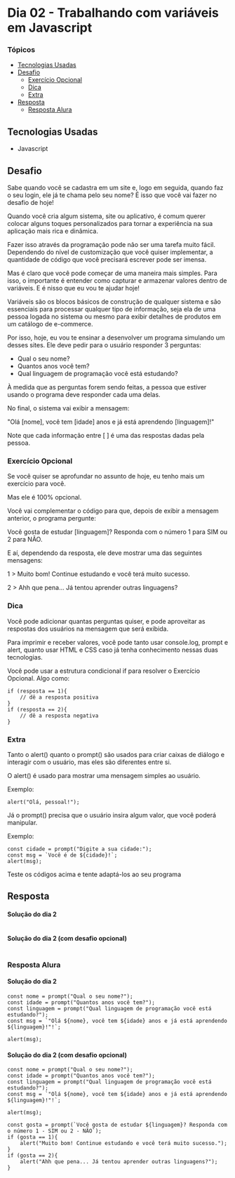 # Dia 02 - Trabalhando com variáveis em Javascript

### Tópicos
- [Tecnologias Usadas](#tecnologias-usadas)
- [Desafio](#desafio)
  - [Exercício Opcional](#exercício-opcional)
  - [Dica](#dica)
  - [Extra](#extra)
- [Resposta](#resposta)
  - [Resposta Alura](#resposta-alura)

## Tecnologias Usadas

*   Javascript

## Desafio

Sabe quando você se cadastra em um site e, logo em seguida, quando faz o seu login, ele já te chama pelo seu nome? É isso que você vai fazer no desafio de hoje!

Quando você cria algum sistema, site ou aplicativo, é comum querer colocar alguns toques personalizados para tornar a experiência na sua aplicação mais rica e dinâmica.

Fazer isso através da programação pode não ser uma tarefa muito fácil. Dependendo do nível de customização que você quiser implementar, a quantidade de código que você precisará escrever pode ser imensa.

Mas é claro que você pode começar de uma maneira mais simples. Para isso, o importante é entender como capturar e armazenar valores dentro de variáveis. E é nisso que eu vou te ajudar hoje!

Variáveis são os blocos básicos de construção de qualquer sistema e são essenciais para processar qualquer tipo de informação, seja ela de uma pessoa logada no sistema ou mesmo para exibir detalhes de produtos em um catálogo de e-commerce.

Por isso, hoje, eu vou te ensinar a desenvolver um programa simulando um desses sites. Ele deve pedir para o usuário responder 3 perguntas:

- Qual o seu nome?
- Quantos anos você tem?
- Qual linguagem de programação você está estudando?

À medida que as perguntas forem sendo feitas, a pessoa que estiver usando o programa deve responder cada uma delas.

No final, o sistema vai exibir a mensagem:

"Olá [nome], você tem [idade] anos e já está aprendendo [linguagem]!"

Note que cada informação entre [ ] é uma das respostas dadas pela pessoa. 

### Exercício Opcional

Se você quiser se aprofundar no assunto de hoje, eu tenho mais um exercício para você.

Mas ele é 100% opcional.

Você vai complementar o código para que, depois de exibir a mensagem anterior, o programa pergunte:

Você gosta de estudar [linguagem]? Responda com o número 1 para SIM ou 2 para NÃO.

E aí, dependendo da resposta, ele deve mostrar uma das seguintes mensagens:

1 > Muito bom! Continue estudando e você terá muito sucesso.

2 > Ahh que pena... Já tentou aprender outras linguagens?


### Dica
Você pode adicionar quantas perguntas quiser, e pode aproveitar as respostas dos usuários na mensagem que será exibida.

Para imprimir e receber valores, você pode tanto usar console.log, prompt e alert, quanto usar HTML e CSS caso já tenha conhecimento nessas duas tecnologias.

Você pode usar a estrutura condicional if para resolver o Exercício Opcional. Algo como:
```
if (resposta == 1){
    // dê a resposta positiva
}
if (resposta == 2){
    // dê a resposta negativa
}
```
### Extra
Tanto o alert() quanto o prompt() são usados para criar caixas de diálogo e interagir com o usuário, mas eles são diferentes entre si.

O alert() é usado para mostrar uma mensagem simples ao usuário.

Exemplo:
```
alert("Olá, pessoal!");
```
Já o prompt() precisa que o usuário insira algum valor, que você poderá manipular. 

Exemplo:
```
const cidade = prompt("Digite a sua cidade:");
const msg = `Você é de ${cidade}!`;
alert(msg);
```
Teste os códigos acima e tente adaptá-los ao seu programa

## Resposta
#### Solução do dia 2
```

```
#### Solução do dia 2 (com desafio opcional)
```

```
### Resposta Alura
#### Solução do dia 2
```
const nome = prompt("Qual o seu nome?");
const idade = prompt("Quantos anos você tem?");
const linguagem = prompt("Qual linguagem de programação você está estudando?");
const msg = `"Olá ${nome}, você tem ${idade} anos e já está aprendendo ${linguagem}!"!`;

alert(msg);
```

#### Solução do dia 2 (com desafio opcional)
```
const nome = prompt("Qual o seu nome?");
const idade = prompt("Quantos anos você tem?");
const linguagem = prompt("Qual linguagem de programação você está estudando?");
const msg = `"Olá ${nome}, você tem ${idade} anos e já está aprendendo ${linguagem}!"!`;

alert(msg);

const gosta = prompt(`Você gosta de estudar ${linguagem}? Responda com o número 1 - SIM ou 2 - NÃO`);
if (gosta == 1){
    alert("Muito bom! Continue estudando e você terá muito sucesso.");
}
if (gosta == 2){
    alert("Ahh que pena... Já tentou aprender outras linguagens?");
}
```
